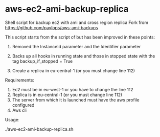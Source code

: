 # aws-ec2-ami-backup-replica
Shell script for backup ec2 with ami and cross region replica
Fork from https://github.com/pavlops/aws-ami-backups

This script starts from the script of but has been improved in these points:

1) Removed the InstanceId parameter and the Identifier parameter

2) Backs up all hooks in running state and those in stopped state with the tag backup_if_stopped = True

3) Create a replica in eu-central-1 (or you must change line 112)

Requirements:

1) Ec2 must be in eu-west-1 or you have to change the line 112
2) Replica is in eu-central-1 (or you must change line 112)
3) The server from which it is launched must have the aws profile configured
4) Aws cli

Usage:

./aws-ec2-ami-backup-replica.sh <retentiondays> <profile>

